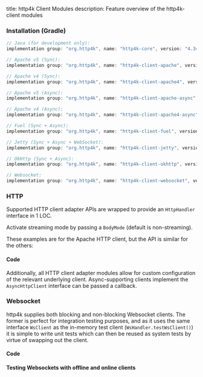 title: http4k Client Modules
description: Feature overview of the http4k-client modules

### Installation (Gradle)

```groovy
// Java (for development only):
implementation group: "org.http4k", name: "http4k-core", version: "4.34.0.0"

// Apache v5 (Sync): 
implementation group: "org.http4k", name: "http4k-client-apache", version: "4.34.0.0"

// Apache v4 (Sync): 
implementation group: "org.http4k", name: "http4k-client-apache4", version: "4.34.0.0"

// Apache v5 (Async): 
implementation group: "org.http4k", name: "http4k-client-apache-async", version: "4.34.0.0"

// Apache v4 (Async): 
implementation group: "org.http4k", name: "http4k-client-apache4-async", version: "4.34.0.0"

// Fuel (Sync + Async): 
implementation group: "org.http4k", name: "http4k-client-fuel", version: "4.34.0.0"

// Jetty (Sync + Async + WebSocket): 
implementation group: "org.http4k", name: "http4k-client-jetty", version: "4.34.0.0"

// OkHttp (Sync + Async): 
implementation group: "org.http4k", name: "http4k-client-okhttp", version: "4.34.0.0"

// Websocket: 
implementation group: "org.http4k", name: "http4k-client-websocket", version: "4.34.0.0"
```

### HTTP
Supported HTTP client adapter APIs are wrapped to provide an `HttpHandler` interface in 1 LOC.

Activate streaming mode by passing a `BodyMode` (default is non-streaming).

These examples are for the Apache HTTP client, but the API is similar for the others:

#### Code [<img class="octocat"/>](https://github.com/http4k/http4k/blob/master/src/docs/guide/reference/clients/example_http.kt)

<script src="https://gist-it.appspot.com/https://github.com/http4k/http4k/blob/master/src/docs/guide/reference/clients/example_http.kt"></script>

Additionally, all HTTP client adapter modules allow for custom configuration of the relevant underlying client. Async-supporting clients implement the `AsyncHttpClient` interface can be passed a callback.

### Websocket
http4k supplies both blocking and non-blocking Websocket clients. The former is perfect for integration testing purposes, and as it uses the same interface `WsClient` as the in-memory test client (`WsHandler.testWsClient()`) it is simple to write unit tests which can then be reused as system tests by virtue of swapping out the client.

#### Code [<img class="octocat"/>](https://github.com/http4k/http4k/blob/master/src/docs/guide/reference/clients/example_websocket.kt)

<script src="https://gist-it.appspot.com/https://github.com/http4k/http4k/blob/master/src/docs/guide/reference/clients/example_websocket.kt"></script>

#### Testing Websockets with offline and online clients [<img class="octocat"/>](https://github.com/http4k/http4k/blob/master/src/docs/guide/reference/clients/TestingWebsockets.kt)

<script src="https://gist-it.appspot.com/https://github.com/http4k/http4k/blob/master/src/docs/guide/reference/clients/TestingWebsockets.kt"></script>
